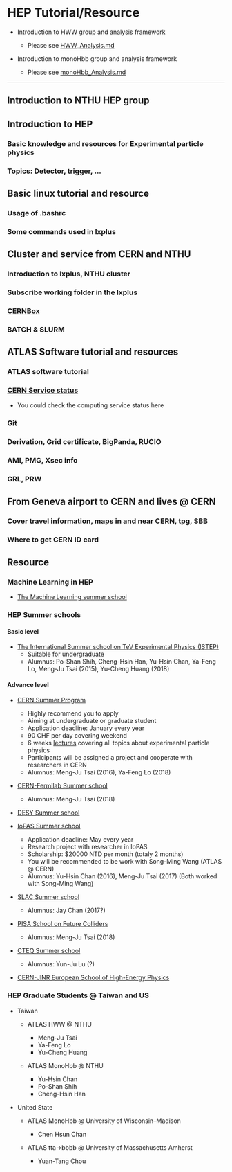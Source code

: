 # HEP Tutorial/Resource

* Introduction to HWW group and analysis framework
  * Please see [HWW_Analysis.md](./HWW_Analysis.md)

* Introduction to monoHbb group and analysis framework
  * Please see [monoHbb_Analysis.md](./monoHbb_Analysis.md)

---

## Introduction to NTHU HEP group

## Introduction to HEP
### Basic knowledge and resources for Experimental particle physics
### Topics: Detector, trigger, ... 

## Basic linux tutorial and resource
### Usage of .bashrc
### Some commands used in lxplus

## Cluster and service from CERN and NTHU
### Introduction to lxplus, NTHU cluster
### Subscribe working folder in the lxplus
### [CERNBox](https://cernbox.cern.ch/)
### BATCH & SLURM

## ATLAS Software tutorial and resources
### ATLAS software tutorial 
### [CERN Service status](https://cern.service-now.com/service-portal/ssb.do)
* You could check the computing service status here
### Git
### Derivation, Grid certificate, BigPanda, RUCIO
### AMI, PMG, Xsec info
### GRL, PRW

## From Geneva airport to CERN and lives @ CERN
### Cover travel information, maps in and near CERN, tpg, SBB
### Where to get CERN ID card

## Resource
### Machine Learning in HEP

* [The Machine Learning summer school](https://indico.cern.ch/event/687473/)


### HEP Summer schools
#### Basic level
* [The International Summer school on TeV Experimental Physics (ISTEP)](https://indico.ihep.ac.cn/event/7854/other-view?view=standard)
   * Suitable for undergraduate
   * Alumnus: Po-Shan Shih, Cheng-Hsin Han, Yu-Hsin Chan, Ya-Feng Lo, Meng-Ju Tsai (2015), Yu-Cheng Huang (2018)
#### Advance level

* [CERN Summer Program](https://home.cern/students-educators/summer-student-programme)
   * Highly recommend you to apply 
   * Aiming at undergraduate or graduate student
   * Application deadline: January every year
   * 90 CHF per day covering weekend
   * 6 weeks [lectures](https://indico.cern.ch/category/345/) covering all topics about experimental particle physics 
   * Participants will be assigned a project and cooperate with researchers in CERN
   * Alumnus: Meng-Ju Tsai (2016), Ya-Feng Lo (2018)
* [CERN-Fermilab Summer school](http://hcpss.web.cern.ch/hcpss/) 
   * Alumnus: Meng-Ju Tsai (2018)

* [DESY Summer school](https://summerstudents.desy.de/)

* [IoPAS Summer school](http://www.phys.sinica.edu.tw/~summer/)
   * Application deadline: May every year
   * Research project with researcher in IoPAS
   * Scholarship: $20000 NTD per month (totaly 2 months)
   * You will be recommended to be work with Song-Ming Wang (ATLAS @ CERN)
   * Alumnus: Yu-Hsin Chan (2016), Meng-Ju Tsai (2017) (Both worked with Song-Ming Wang)
   
* [SLAC Summer school](https://conf.slac.stanford.edu/ssi2018/)
   * Alumnus: Jay Chan (2017?)

* [PISA School on Future Colliders](https://indico.cern.ch/event/669093/overview)
   * Alumnus: Meng-Ju Tsai (2018)

* [CTEQ Summer school](https://www.physics.smu.edu/scalise/cteq/schools/summer18/)
   * Alumnus: Yun-Ju Lu (?)

* [CERN-JINR European School of High-Energy Physics](http://physicschool.web.cern.ch/PhysicSchool/ESHEP/ESHEP2018/)

### HEP Graduate Students @ Taiwan and US

* Taiwan
   * ATLAS HWW @ NTHU
     * Meng-Ju Tsai 
     * Ya-Feng Lo  
     * Yu-Cheng Huang

   * ATLAS MonoHbb @ NTHU
     * Yu-Hsin Chan 
     * Po-Shan Shih
     * Cheng-Hsin Han 

* United State

   * ATLAS MonoHbb @ University of Wisconsin–Madison
     * Chen Hsun Chan

   * ATLAS tta->bbbb @ University of Massachusetts Amherst
     * Yuan-Tang Chou 

